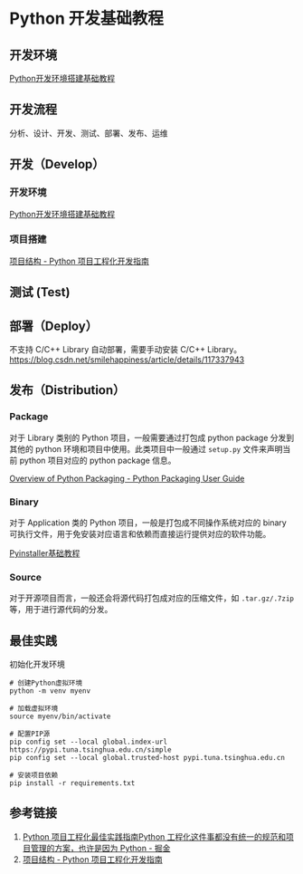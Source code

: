 # Python 开发基础教程

## 开发环境

[Python开发环境搭建基础教程](work/programming/Python/Python开发环境搭建基础教程.md)

## 开发流程

分析、设计、开发、测试、部署、发布、运维

## 开发（Develop）

### 开发环境

[Python开发环境搭建基础教程](work/programming/Python/Python开发环境搭建基础教程.md)

### 项目搭建

[项目结构 - Python 项目工程化开发指南](https://pyloong.github.io/pythonic-project-guidelines/guidelines/project_management/project_structure/)

## 测试 (Test)

## 部署（Deploy）

不支持 C/C++ Library 自动部署，需要手动安装 C/C++ Library。
https://blog.csdn.net/smilehappiness/article/details/117337943

## 发布（Distribution）

### Package

对于 Library 类别的 Python 项目，一般需要通过打包成 python package 分发到其他的 python 环境和项目中使用。此类项目中一般通过 `setup.py` 文件来声明当前 python 项目对应的 python package 信息。

[Overview of Python Packaging - Python Packaging User Guide](https://packaging.python.org/en/latest/overview/)

### Binary

对于 Application 类的 Python 项目，一般是打包成不同操作系统对应的 binary 可执行文件，用于免安装对应语言和依赖而直接运行提供对应的软件功能。

[Pyinstaller基础教程](work/programming/Python/CLI/Pyinstaller基础教程.md)

### Source

对于开源项目而言，一般还会将源代码打包成对应的压缩文件，如 `.tar.gz/.7zip` 等，用于进行源代码的分发。

## 最佳实践

初始化开发环境

```
# 创建Python虚拟环境
python -m venv myenv

# 加载虚拟环境
source myenv/bin/activate

# 配置PIP源
pip config set --local global.index-url https://pypi.tuna.tsinghua.edu.cn/simple
pip config set --local global.trusted-host pypi.tuna.tsinghua.edu.cn

# 安装项目依赖
pip install -r requirements.txt
```

## 参考链接

1. [Python 项目工程化最佳实践指南Python 工程化这件事都没有统一的规范和项目管理的方案，也许是因为 Python - 掘金](https://juejin.cn/post/7170876308505755679)
2. [项目结构 - Python 项目工程化开发指南](https://pyloong.github.io/pythonic-project-guidelines/guidelines/project_management/project_structure/#3)